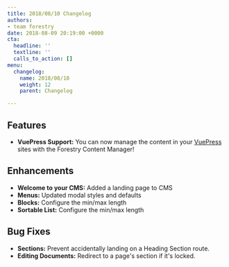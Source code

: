 ```yaml
---
title: 2018/08/10 Changelog
authors:
- team forestry
date: 2018-08-09 20:19:00 +0000
cta:
  headline: ''
  textline: ''
  calls_to_action: []
menu:
  changelog:
    name: 2018/08/10
    weight: 12
    parent: Changelog

---
```

## Features

* **VuePress Support:** You can now manage the content in your [VuePress](https://vuepress.vuejs.org/ "VuePress") sites with the Forestry Content Manager!

## Enhancements

* **Welcome to your CMS:** Added a landing page to CMS
* **Menus:** Updated modal styles and defaults
* **Blocks:** Configure the min/max length
* **Sortable List:** Configure the min/max length

## Bug Fixes

* **Sections:** Prevent accidentally landing on a Heading Section route.
* **Editing Documents:** Redirect to a page's section if it's locked.
